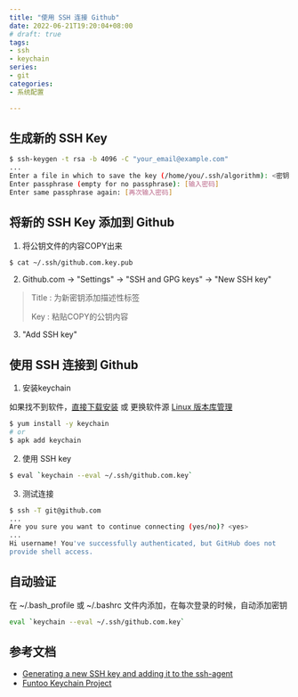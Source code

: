 ```yaml
---
title: "使用 SSH 连接 Github"
date: 2022-06-21T19:20:04+08:00
# draft: true
tags:
- ssh
- keychain
series:
- git
categories:
- 系统配置

---
```


## 生成新的 SSH Key

```bash
$ ssh-keygen -t rsa -b 4096 -C "your_email@example.com"
...
Enter a file in which to save the key (/home/you/.ssh/algorithm): <密钥文件名>
Enter passphrase (empty for no passphrase): [输入密码]
Enter same passphrase again: [再次输入密码]
```

## 将新的 SSH Key 添加到 Github

1. 将公钥文件的内容COPY出来

```bash
$ cat ~/.ssh/github.com.key.pub
```

2. Github.com -> "Settings" -> "SSH and GPG keys" -> "New SSH key"

> Title : 为新密钥添加描述性标签
>
> Key : 粘贴COPY的公钥内容

3. "Add SSH key"

## 使用 SSH 连接到 Github

1. 安装keychain

如果找不到软件，[直接下载安装](https://crpm.cn/keychain-2-8-5-1-el7-noarch-rpm/) 或 更换软件源 [Linux 版本库管理](../linux/Linux_repo_Manual.md)

```bash
$ yum install -y keychain
# or
$ apk add keychain
```

2. 使用 SSH key

```bash
$ eval `keychain --eval ~/.ssh/github.com.key`
```

3. 测试连接

```bash
$ ssh -T git@github.com
...
Are you sure you want to continue connecting (yes/no)? <yes>
...
Hi username! You've successfully authenticated, but GitHub does not
provide shell access.
```

## 自动验证

在 ~/.bash_profile 或 ~/.bashrc 文件内添加，在每次登录的时候，自动添加密钥

```bash
eval `keychain --eval ~/.ssh/github.com.key`
```

## 参考文档

- [Generating a new SSH key and adding it to the ssh-agent](https://docs.github.com/cn/github-ae@latest/authentication/connecting-to-github-with-ssh/generating-a-new-ssh-key-and-adding-it-to-the-ssh-agent)
- [Funtoo Keychain Project](https://www.funtoo.org/Funtoo:Keychain)
